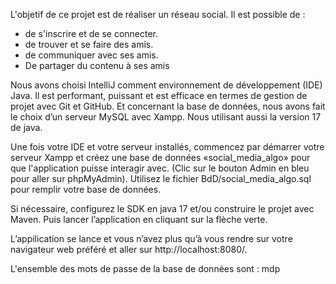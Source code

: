 L'objetif de ce projet est de réaliser un réseau social. Il est possible de :
- de s'inscrire et de se connecter.
- de trouver et se faire des amis.
- de communiquer avec ses amis.
- De partager du contenu à ses amis

Nous avons choisi IntelliJ comment environnement de développement (IDE) Java. Il est performant, puissant et est efficace en termes de gestion de projet avec Git et GitHub. Et concernant la base de données, nous avons fait le choix d’un serveur MySQL avec Xampp. Nous utilisant aussi la version 17 de java.
  
Une fois votre IDE et votre serveur installés, commencez par démarrer votre serveur Xampp et créez une base de données «social_media_algo» pour que l'application puisse interagir avec. (Clic sur le bouton Admin en bleu pour aller sur phpMyAdmin). Utilisez le fichier BdD/social_media_algo.sql pour remplir votre base de données.

Si nécessaire, configurez le SDK en java 17 et/ou construire le projet avec Maven. Puis lancer l’application en cliquant sur la flèche verte.

L’appilication se lance et vous n’avez plus qu’à vous rendre sur votre navigateur web préféré et aller sur http://localhost:8080/.


L'ensemble des mots de passe de la base de données sont : mdp
